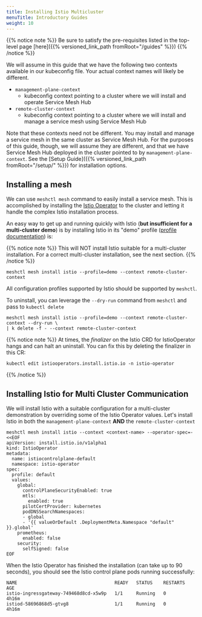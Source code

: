 ```yaml
---
title: Installing Istio Multicluster
menuTitle: Introductory Guides
weight: 10
---
```



{{% notice note %}}
Be sure to satisfy the pre-requisites listed in the top-level page [here]({{% versioned_link_path fromRoot="/guides" %}})
{{% /notice %}}

We will assume in this guide that we have the following two contexts available in our kubeconfig file.
Your actual context names will likely be different.

* `management-plane-context`
    - kubeconfig context pointing to a cluster where we will install and operate Service Mesh Hub
* `remote-cluster-context`
    - kubeconfig context pointing to a cluster where we will install and manage a service mesh using Service Mesh Hub 
    
Note that these contexts need not be different. You may install and manage a service mesh in the same cluster as Service Mesh Hub. For the purposes of this guide, though, we will assume they are different, and that we have Service Mesh Hub deployed in the cluster pointed to by `management-plane-context`. See the [Setup Guide]({{% versioned_link_path fromRoot="/setup/" %}}) for installation options.

## Installing a mesh 

We can use `meshctl mesh` command to easily install a service mesh. This is accomplished by installing the
[Istio Operator](https://istio.io/blog/2019/introducing-istio-operator/) to the cluster and letting it handle the complex Istio installation process.

An easy way to get up and running quickly with Istio (**but insufficient for a multi-cluster demo**)
is by installing Istio in its "demo" profile 
([profile documentation](https://istio.io/docs/setup/additional-setup/config-profiles/)) is:

{{% notice note %}}
This will NOT install Istio suitable for a multi-cluster installation. For a correct multi-cluster installation, see the next section.
{{% /notice %}}

```shell
meshctl mesh install istio --profile=demo --context remote-cluster-context
```

All configuration profiles supported by Istio should be supported by `meshctl`.

To uninstall, you can leverage the `--dry-run` command from `meshctl` and pass to `kubectl delete`

```shell
meshctl mesh install istio --profile=demo --context remote-cluster-context --dry-run \
| k delete -f - --context remote-cluster-context
```

{{% notice note %}}
At times, the *finalizer* on the Istio CRD for IstioOperator hangs and can halt an uninstall. You can fix this by deleting the finalizer in this CR:

```
kubectl edit istiooperators.install.istio.io -n istio-operator
```
{{% /notice %}}

## Installing Istio for Multi Cluster Communication

We will install Istio with a suitable configuration for a multi-cluster demonstration by overriding some of the Istio Operator values. Let's install Istio in both the `management-plane-context` **AND** the `remote-cluster-context`

```shell
meshctl mesh install istio --context <context-name> --operator-spec=- <<EOF
apiVersion: install.istio.io/v1alpha1
kind: IstioOperator
metadata:
  name: istiocontrolplane-default
  namespace: istio-operator
spec:
  profile: default
  values:
    global:
      controlPlaneSecurityEnabled: true
      mtls:
        enabled: true
      pilotCertProvider: kubernetes
      podDNSSearchNamespaces:
      - global
      - '{{ valueOrDefault .DeploymentMeta.Namespace "default" }}.global'
    prometheus:
      enabled: false
    security:
      selfSigned: false
EOF
```

When the Istio Operator has finished the installation (can take up to 90 seconds),
you should see the Istio control plane pods running successfully:

```shell
NAME                                    READY   STATUS    RESTARTS   AGE
istio-ingressgateway-749468d8cd-x5w9p   1/1     Running   0          4h16m
istiod-58696868d5-gtvg8                 1/1     Running   0          4h16m
```
